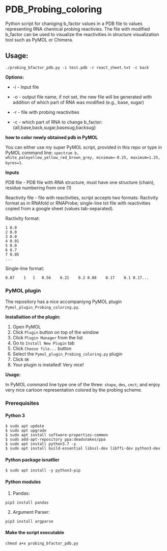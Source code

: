 # PDB_Probing_coloring

Python script for chaniging b_factor values in a PDB file to values representing RNA chemical probing reactivies.
The file with modified b_factor can be used to visualize the reactivities in structure visualization tool such as PyMOL or Chimera.

## Usage:

`./probing_bfactor_pdb.py -i test.pdb -r react_sheet.txt -c back`

**Options:**

- -i - Input file

- -o - output file name, if not set, the new file will be generated with addition of which part of RNA was modified (e.g., base, sugar)

- -r - file with probing reactivities

- -c - which part of RNA to change b_factor: {all,base,back,sugar,basesug,backsug}

**how to color newly obtained pdb in PyMOL**

You can either use my super PyMOL script, provided in this repo or type in PyMOL command line: `spectrum b, white_paleyellow_yellow_red_brown_grey, minimum=-0.25, maximum=1.25, byres=1`.

**Inputs**

PDB file - PDB file with RNA structure, must have one structure (chain), residue numbering from one (1)

Reactivity file - file with reactivities, script accepts two formats: Ractivity format as in RNAfold or RNAProbe; single-line txt file with reactivities copied from a google sheet (values tab-separated).

Ractivity format:
```
1 0.0
2 0.0
3 0.0
4 0.01
5 0.0
6 0.7
7 0.05
...
```

Single-line format:
```
0.87	1	1	0.56	0.21	0.2	0.08	0.17	0.1	0.17...
```


### PyMOL plugin

The repository has a nice accompaniyng PyMOL plugin `Pymol_plugin_Probing_coloring.py`.

**Installaition of the plugin:**

1. Open PyMOL
2. Click `Plugin` button on top of the window
3. Click `Plugin Manager` from the list
4. Go to `Install New Plugin` tab
5. Click `Choose file...` button
6. Select the `Pymol_plugin_Probing_coloring.py` plugin
7. Click `OK`
8. Your plugin is installed! Very nice!

**Usage:**

In PyMOL command line type one of the three: `shape`, `dms`, `cmct`; and enjoy very nice cartoon representation colored by the probing scheme.

### Prerequisites

#### Python 3

```
$ sudo apt update
$ sudo apt upgrade
$ sudo apt install software-properties-common
$ sudo add-apt-repository ppa:deadsnakes/ppa
$ sudo apt install python3.7 -y
$ sudo apt install build-essential libssl-dev libffi-dev python3-dev
```

#### Python package isnatller

```
$ sudo apt install -y python3-pip
```

#### Python modules

1. Pandas:

```
pip3 install pandas
```

2. Argument Parser:

```
pip3 install argparse
```

#### Make the script executable

`chmod a+x probing_bfactor_pdb.py`
